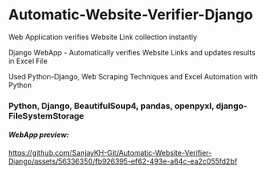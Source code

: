 # Automatic-Website-Verifier-Django
Web Application verifies Website Link collection instantly

Django WebApp - Automatically verifies Website Links and updates results in Excel File

Used Python-Django, Web Scraping Techniques and Excel Automation with Python

### Python, Django, BeautifulSoup4, pandas, openpyxl, django-FileSystemStorage

#### _WebApp preview:_
https://github.com/SanjayKH-Git/Automatic-Website-Verifier-Django/assets/56336350/fb926395-ef62-493e-a64c-ea2c055fd2bf

